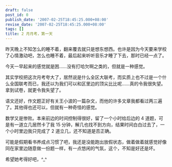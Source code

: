 ```yaml
---
draft: false
post_id: 0
publish_date: '2007-02-25T18:45:25.000+08:00'
revise_date: '2007-02-25T18:45:25.000+08:00'
tags: []
title: 2 月月考，第一天
---
```


昨天晚上不知怎么的睡不着，翻来覆去就只是想东想西。也许是因为今天要来学校了心情激动吧，怎么也睡不着，最后起来听听音乐才睡了下去，那时已经一点了。

今天一早起来的感觉就是困……没有打哈欠啊之类的，但就是一种感觉。

其实学校把这次月考夸大了，居然说是什么全区大联考，而实质上也不过是一个什么全国联考而已，我还以为我们可以和区里边的顶尖比比呢……真的令我很失望。拿到试卷，就更令我失望了。

语文还好，作文题正好有关王小波的一篇杂文，而他的许多文章我都看过两三遍了。其他得也还可以，但就有一种奇怪的感觉。

数学又是惨败。本来前边的时间控制得很好，留了一个小时给后边的 4 道题，可是有一道立几居然卡了我 15 分钟，解几也找不到方向，结果时间白白过去了，一个小时里边我只完成了 2 道立几，还不知道是否正确。

可能是假期看书养成点习惯了吧，我还是没能跑出放假状态，做着做着就感觉好像同在家里边随意做一份题一样，有一点悠闲的气氛，这个，不知是好还是坏。

希望她考得好吧，^\_^
